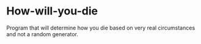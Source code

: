 # How-will-you-die
Program that will determine how you die based on very real circumstances and not a random generator.
